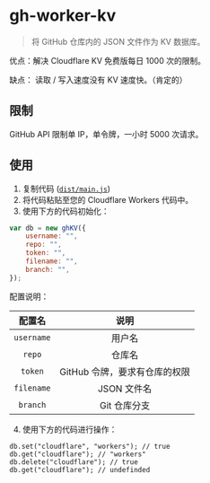 # gh-worker-kv

> 将 GitHub 仓库内的 JSON 文件作为 KV 数据库。

优点：解决 Cloudflare KV 免费版每日 1000 次的限制。

缺点： 读取 / 写入速度没有 KV 速度快。（肯定的）

## 限制

GitHub API 限制单 IP，单令牌，一小时 5000 次请求。

## 使用

1. 复制代码 ([`dist/main.js`](https://github.com/yfun-lab/gh-worker-kv/blob/master/dist/main.js))
2. 将代码粘贴至您的 Cloudflare Workers 代码中。
3. 使用下方的代码初始化：

```js
var db = new ghKV({
    username: "",
    repo: "",
    token: "",
    filename: "",
    branch: "",
});
```

配置说明：

|   配置名   |             说明              |
| :--------: | :---------------------------: |
| `username` |            用户名             |
|   `repo`   |            仓库名             |
|  `token`   | GitHub 令牌，要求有仓库的权限 |
| `filename` |          JSON 文件名          |
|  `branch`  |         Git 仓库分支          |

4. 使用下方的代码进行操作：

```
db.set("cloudflare", "workers"); // true
db.get("cloudflare"); // "workers"
db.delete("cloudflare"); // true
db.get("cloudflare"); // undefinded
```
